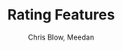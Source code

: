 ---
title: Rating Features
kind: article
tags: [documentation, features]
created_at: 2010/9/18
excerpt: The teachers are able to rate content as being superior or inferior, probably on a simple scale of 0-3 stars; to help filtering of diverse information to capture what is relevant for busy teachers.
keywords: 
image: atom.png
author: Chris Blow, Meedan
flickr_set: 72157624424910110
delicious_tags:
---